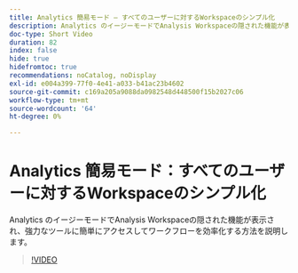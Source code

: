 ```yaml
---
title: Analytics 簡易モード – すべてのユーザーに対するWorkspaceのシンプル化
description: Analytics のイージーモードでAnalysis Workspaceの隠された機能が表示され、強力なツールに簡単にアクセスしてワークフローを効率化する方法を説明します。
doc-type: Short Video
duration: 82
index: false
hide: true
hidefromtoc: true
recommendations: noCatalog, noDisplay
exl-id: e004a399-77f0-4e41-a033-b41ac23b4602
source-git-commit: c169a205a9088da0982548d448500f15b2027c06
workflow-type: tm+mt
source-wordcount: '64'
ht-degree: 0%

---
```


# Analytics 簡易モード：すべてのユーザーに対するWorkspaceのシンプル化

Analytics のイージーモードでAnalysis Workspaceの隠された機能が表示され、強力なツールに簡単にアクセスしてワークフローを効率化する方法を説明します。

<!-- 62_S102_3442449_82_analytics-easy-mode-simplifying-workspace-for-all-users -->
>[!VIDEO](https://video.tv.adobe.com/v/3459716/?learn=on&enablevpops=true&captions=jpn)
